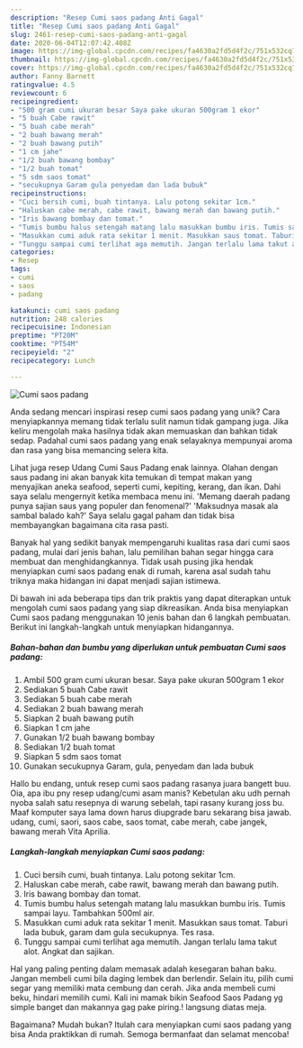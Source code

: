 ```yaml
---
description: "Resep Cumi saos padang Anti Gagal"
title: "Resep Cumi saos padang Anti Gagal"
slug: 2461-resep-cumi-saos-padang-anti-gagal
date: 2020-06-04T12:07:42.408Z
image: https://img-global.cpcdn.com/recipes/fa4630a2fd5d4f2c/751x532cq70/cumi-saos-padang-foto-resep-utama.jpg
thumbnail: https://img-global.cpcdn.com/recipes/fa4630a2fd5d4f2c/751x532cq70/cumi-saos-padang-foto-resep-utama.jpg
cover: https://img-global.cpcdn.com/recipes/fa4630a2fd5d4f2c/751x532cq70/cumi-saos-padang-foto-resep-utama.jpg
author: Fanny Barnett
ratingvalue: 4.5
reviewcount: 6
recipeingredient:
- "500 gram cumi ukuran besar Saya pake ukuran 500gram 1 ekor"
- "5 buah Cabe rawit"
- "5 buah cabe merah"
- "2 buah bawang merah"
- "2 buah bawang putih"
- "1 cm jahe"
- "1/2 buah bawang bombay"
- "1/2 buah tomat"
- "5 sdm saos tomat"
- "secukupnya Garam gula penyedam dan lada bubuk"
recipeinstructions:
- "Cuci bersih cumi, buah tintanya. Lalu potong sekitar 1cm."
- "Haluskan cabe merah, cabe rawit, bawang merah dan bawang putih."
- "Iris bawang bombay dan tomat."
- "Tumis bumbu halus setengah matang lalu masukkan bumbu iris. Tumis sampai layu. Tambahkan 500ml air."
- "Masukkan cumi aduk rata sekitar 1 menit. Masukkan saus tomat. Taburi lada bubuk, garam dam gula secukupnya. Tes rasa."
- "Tunggu sampai cumi terlihat aga memutih. Jangan terlalu lama takut alot. Angkat dan sajikan."
categories:
- Resep
tags:
- cumi
- saos
- padang

katakunci: cumi saos padang 
nutrition: 248 calories
recipecuisine: Indonesian
preptime: "PT20M"
cooktime: "PT54M"
recipeyield: "2"
recipecategory: Lunch

---
```



![Cumi saos padang](https://img-global.cpcdn.com/recipes/fa4630a2fd5d4f2c/751x532cq70/cumi-saos-padang-foto-resep-utama.jpg)

Anda sedang mencari inspirasi resep cumi saos padang yang unik? Cara menyiapkannya memang tidak terlalu sulit namun tidak gampang juga. Jika keliru mengolah maka hasilnya tidak akan memuaskan dan bahkan tidak sedap. Padahal cumi saos padang yang enak selayaknya mempunyai aroma dan rasa yang bisa memancing selera kita.

Lihat juga resep Udang Cumi Saus Padang enak lainnya. Olahan dengan saus padang ini akan banyak kita temukan di tempat makan yang menyajikan aneka seafood, seperti cumi, kepiting, kerang, dan ikan. Dahi saya selalu mengernyit ketika membaca menu ini. &#39;Memang daerah padang punya sajian saus yang populer dan fenomenal?&#39; &#39;Maksudnya masak ala sambal balado kah?&#39; Saya selalu gagal paham dan tidak bisa membayangkan bagaimana cita rasa pasti.

Banyak hal yang sedikit banyak mempengaruhi kualitas rasa dari cumi saos padang, mulai dari jenis bahan, lalu pemilihan bahan segar hingga cara membuat dan menghidangkannya. Tidak usah pusing jika hendak menyiapkan cumi saos padang enak di rumah, karena asal sudah tahu triknya maka hidangan ini dapat menjadi sajian istimewa.


Di bawah ini ada beberapa tips dan trik praktis yang dapat diterapkan untuk mengolah cumi saos padang yang siap dikreasikan. Anda bisa menyiapkan Cumi saos padang menggunakan 10 jenis bahan dan 6 langkah pembuatan. Berikut ini langkah-langkah untuk menyiapkan hidangannya.

<!--inarticleads1-->

##### Bahan-bahan dan bumbu yang diperlukan untuk pembuatan Cumi saos padang:

1. Ambil 500 gram cumi ukuran besar. Saya pake ukuran 500gram 1 ekor
1. Sediakan 5 buah Cabe rawit
1. Sediakan 5 buah cabe merah
1. Sediakan 2 buah bawang merah
1. Siapkan 2 buah bawang putih
1. Siapkan 1 cm jahe
1. Gunakan 1/2 buah bawang bombay
1. Sediakan 1/2 buah tomat
1. Siapkan 5 sdm saos tomat
1. Gunakan secukupnya Garam, gula, penyedam dan lada bubuk


Hallo bu endang, untuk resep cumi saos padang rasanya juara bangett buu. Oia, apa ibu pny resep udang/cumi asam manis? Kebetulan aku udh pernah nyoba salah satu resepnya di warung sebelah, tapi rasany kurang joss bu. Maaf komputer saya lama down harus diupgrade baru sekarang bisa jawab. udang, cumi, saori, saos cabe, saos tomat, cabe merah, cabe jangek, bawang merah Vita Aprilia. 

<!--inarticleads2-->

##### Langkah-langkah menyiapkan Cumi saos padang:

1. Cuci bersih cumi, buah tintanya. Lalu potong sekitar 1cm.
1. Haluskan cabe merah, cabe rawit, bawang merah dan bawang putih.
1. Iris bawang bombay dan tomat.
1. Tumis bumbu halus setengah matang lalu masukkan bumbu iris. Tumis sampai layu. Tambahkan 500ml air.
1. Masukkan cumi aduk rata sekitar 1 menit. Masukkan saus tomat. Taburi lada bubuk, garam dam gula secukupnya. Tes rasa.
1. Tunggu sampai cumi terlihat aga memutih. Jangan terlalu lama takut alot. Angkat dan sajikan.


Hal yang paling penting dalam memasak adalah kesegaran bahan baku. Jangan membeli cumi bila daging lembek dan berlendir. Selain itu, pilih cumi segar yang memiliki mata cembung dan cerah. Jika anda membeli cumi beku, hindari memilih cumi. Kali ini mamak bikin Seafood Saos Padang yg simple banget dan makannya gag pake piring.! langsung diatas meja. 

Bagaimana? Mudah bukan? Itulah cara menyiapkan cumi saos padang yang bisa Anda praktikkan di rumah. Semoga bermanfaat dan selamat mencoba!

